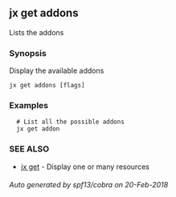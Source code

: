 ## jx get addons

Lists the addons

### Synopsis


Display the available addons

```
jx get addons [flags]
```

### Examples

```
  # List all the possible addons
  jx get addon
```

### SEE ALSO
* [jx get](jx_get.md)	 - Display one or many resources

###### Auto generated by spf13/cobra on 20-Feb-2018
